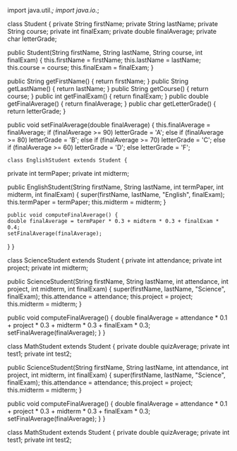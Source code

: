import java.util.*;
import java.io.*;

class Student {
  private String firstName;
  private String lastName;
  private String course;
  private int finalExam;
  private double finalAverage;
  private char letterGrade;
  
  public Student(String firstName, String lastName, String course, int finalExam) {
    this.firstName = firstName;
    this.lastName = lastName;
    this.course = course;
    this.finalExam = finalExam;
  }
  
  public String getFirstName() { return firstName; }
  public String getLastName() { return lastName; }
  public String getCourse() { return course; }
  public int getFinalExam() { return finalExam; }
  public double getFinalAverage() { return finalAverage; }
  public char getLetterGrade() { return letterGrade; }
  
  public void setFinalAverage(double finalAverage) {
    this.finalAverage = finalAverage;
    if (finalAverage >= 90) letterGrade = 'A';
    else if (finalAverage >= 80) letterGrade = 'B';
    else if (finalAverage >= 70) letterGrade = 'C';
    else if (finalAverage >= 60) letterGrade = 'D';
    else letterGrade = 'F';
    
    class EnglishStudent extends Student {
   
  private int termPaper;
  private int midterm;
  
  public EnglishStudent(String firstName, String lastName, int termPaper, int midterm, int finalExam) {
    super(firstName, lastName, "English", finalExam);
    this.termPaper = termPaper;
    this.midterm = midterm;
    }
    
    public void computeFinalAverage() {
    double finalAverage = termPaper * 0.3 + midterm * 0.3 + finalExam * 0.4;
    setFinalAverage(finalAverage);
  }
}

class ScienceStudent extends Student {
  private int attendance;
  private int project;
  private int midterm;
  
   public ScienceStudent(String firstName, String lastName, int attendance, int project, int midterm, int finalExam) {
    super(firstName, lastName, "Science", finalExam);
    this.attendance = attendance;
    this.project = project;
    this.midterm = midterm;
  }

  public void computeFinalAverage() {
    double finalAverage = attendance * 0.1 + project * 0.3 + midterm * 0.3 + finalExam * 0.3;
    setFinalAverage(finalAverage);
  }
}


class MathStudent extends Student {
  private double quizAverage;
  private int test1;
  private int test2;

   public ScienceStudent(String firstName, String lastName, int attendance, int project, int midterm, int finalExam) {
    super(firstName, lastName, "Science", finalExam);
    this.attendance = attendance;
    this.project = project;
    this.midterm = midterm;
  }


  public void computeFinalAverage() {
    double finalAverage = attendance * 0.1 + project * 0.3 + midterm * 0.3 + finalExam * 0.3;
    setFinalAverage(finalAverage);
  }
}


class MathStudent extends Student {
  private double quizAverage;
  private int test1;
  private int test2;

 


